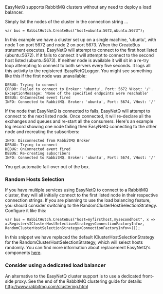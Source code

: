 EasyNetQ supports RabbitMQ clusters without any need to deploy a load balancer.

Simply list the nodes of the cluster in the connection string ...

    var bus = RabbitHutch.CreateBus("host=ubuntu:5672,ubuntu:5673");

In this example we have a cluster set up on a single machine, 'ubuntu', with node 1 on port 5672 and node 2 on port 5673. When the CreateBus statement executes, EasyNetQ will attempt to connect to the first host listed (ubuntu:5672). If it fails to connect it will attempt to connect to the second host listed (ubuntu:5673). If neither node is available it will sit in a re-try loop attempting to connect to both servers every five seconds. It logs all this activity to the registered IEasyNetQLogger. You might see something like this if the first node was unavailable:

    DEBUG: Trying to connect
    ERROR: Failed to connect to Broker: 'ubuntu', Port: 5672 VHost: '/'. ExceptionMessage: 'None of the specified endpoints were reachable'
    DEBUG: OnConnected event fired
    INFO: Connected to RabbitMQ. Broker: 'ubuntu', Port: 5674, VHost: '/'

If the node that EasyNetQ is connected to fails, EasyNetQ will attempt to connect to the next listed node. Once connected, it will re-declare all the exchanges and queues and re-start all the consumers. Here's an example log record showing one node failing then EasyNetQ connecting to the other node and recreating the subscribers:

    INFO: Disconnected from RabbitMQ Broker
    DEBUG: Trying to connect
    DEBUG: OnConnected event fired
    DEBUG: Re-creating subscribers
    INFO: Connected to RabbitMQ. Broker: 'ubuntu', Port: 5674, VHost: '/'

You get automatic fail-over out of the box.

### Random Hosts Selection
If you have multiple services using EasyNetQ to connect to a RabbitMQ cluster, they will all initially connect to the first listed node in their respective connection strings. If you are planning to use the load balancing feature, you should consider switching to the RandomClusterHostSelectionStrategy. Configure it like this:

    var bus = RabbitHutch.CreateBus("host=myfirsthost,mysecondhost", x => x.Register<IClusterHostSelectionStrategy<ConnectionFactoryInfo>, RandomClusterHostSelectionStrategy<ConnectionFactoryInfo>>());

In this snippet we have replaced the default IClusterHostSelectionStrategy for the RandomClusterHostSelectionStrategy, which will select hosts randomly. You can find more information about replacement EasyNetQ's components [here](https://github.com/mikehadlow/EasyNetQ/wiki/Replacing-EasyNetQ-Components).

### Consider using a dedicated load balancer
An alternative to the EasyNetQ cluster support is to use a dedicated front-side proxy. See the end of the RabbitMQ clustering guide for details: http://www.rabbitmq.com/clustering.html

